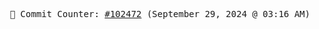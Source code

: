 <p align="center">
    <samp>
        📮 Commit Counter: <a href="https://github.com/Javascript-void0/Javascript-void0/commits/main">#102472</a> (September 29, 2024 @ 03:16 AM)
    </samp>
</p>